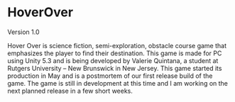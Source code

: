 # HoverOver
Version 1.0

Hover Over is science fiction, semi-exploration, obstacle course game that emphasizes the player to find their destination. This game is made for PC using Unity 5.3 and is being developed by Valerie Quintana, a student at Rutgers University – New Brunswick in New Jersey. This game started its production in May and is a postmortem of our first release build of the game. The game is still in development at this time and I am working on the next planned release in a few short weeks.
